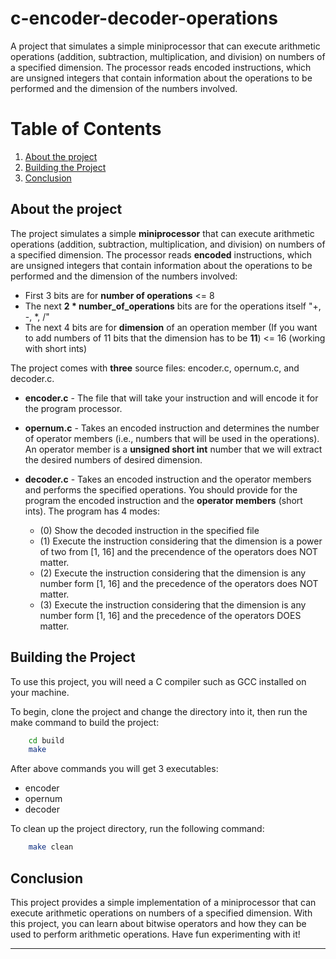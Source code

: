 # c-encoder-decoder-operations
A project that simulates a simple miniprocessor that can execute arithmetic operations (addition, subtraction, multiplication, and division) on numbers of a specified dimension. The processor reads encoded instructions, which are unsigned integers that contain information about the operations to be performed and the dimension of the numbers involved.

# Table of Contents
1. [About the project](#start-description)
2. [Building the Project](#build-description)
3. [Conclusion](#use-description)

<a name="start-description"></a>
## About the project

The project simulates a simple **miniprocessor** that can execute arithmetic operations (addition, subtraction, multiplication, and division) on numbers of a specified dimension. The processor reads **encoded** instructions, which are unsigned integers that contain information about the operations to be performed and the dimension of the numbers involved:

* First 3 bits are for **number of operations** <= 8
* The next **2 * number_of_operations** bits are for the operations itself "+, -, *, /"
* The next 4 bits are for **dimension** of an operation member (If you want to add numbers of 11 bits that the dimension has to be **11**) <= 16 (working with short ints)

The project comes with **three** source files: encoder.c, opernum.c, and decoder.c.

* **encoder.c** - The file that will take your instruction and will encode it for the program processor.

* **opernum.c** - Takes an encoded instruction and determines the number of operator members (i.e., numbers that will be used in the operations). An operator member is a **unsigned short int** number that we will extract the desired numbers of desired dimension.

* **decoder.c** - Takes an encoded instruction and the operator members and performs the specified operations.
  You should provide for the program the encoded instruction and the **operator members** (short ints). The program has 4 modes:
    * (0) Show the decoded instruction in the specified file
    * (1) Execute the instruction considering that the dimension is a power of two from
      [1, 16] and the precendence of the operators does NOT matter.
    * (2) Execute the instruction considering that the dimension is any number form [1, 16]
      and the precedence of the operators does NOT matter.
    * (3) Execute the instruction considering that the dimension is any number form [1, 16]
      and the precedence of the operators DOES matter.

<a name="build-description"></a>
## Building the Project

To use this project, you will need a C compiler such as GCC installed on your machine.

To begin, clone the project and change the directory into it, then run the make command to build the project:

```BASH
    cd build
    make
```

After above commands you will get 3 executables:

* encoder
* opernum
* decoder

To clean up the project directory, run the following command:

```BASH
    make clean
```

<a name="use-description"></a>
## Conclusion

This project provides a simple implementation of a miniprocessor that can execute arithmetic operations on numbers of a specified dimension. With this project, you can learn about bitwise operators and how they can be used to perform arithmetic operations. Have fun experimenting with it!

---

